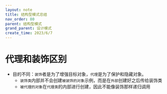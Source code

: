 ```yaml
---
layout: note
title: 结构型模式总结
nav_order: 80
parent: 结构型模式
grand_parent: 设计模式
create_time: 2023/6/7
---
```


# 代理和装饰区别

- 目的不同：`装饰`者是为了增强目标对象，`代理`是为了保护和隐藏对象。
    - `装饰类`内部并不会创建`被装饰的对象`示例，而是在`外部`创建好之后传给装饰类
    - `被代理的对象`在`代理类`的内部进行创建，因此不能像装饰那样递归调用
